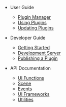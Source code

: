 <!-- prettier-ignore -->
* User Guide

	* [Plugin Manager](userGuide/manager)
	* [Using Plugins](userGuide/usingPlugins)
	* [Updating Plugins](userGuide/update)

* Developer Guide

	* [Getting Started](developerGuide/gettingStarted)
	* [Development Server](developerGuide/devServer)
	* [Publishing a Plugin](developerGuide/publish)

* API Documentation

	* [UI Functions](api/ui)
	* [Scene](api/scene)
	* [Events](api/events)
	* [UI Frameworks](api/frameworks)
	* [Utilities](api/utilities)
